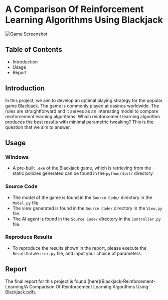 # A Comparison Of Reinforcement Learning Algorithms Using Blackjack #


![Game Screenshot](https://github.com/htmlboss/blackjack/blob/master/Report/samplegame.png "In-game UI")

## Table of Contents
* Introduction
* Usage
* Report

## Introduction
In this project, we aim to develop an optimal playing strategy
for the popular game Blackjack. The game is commonly
played at casinos worldwide. The rules are straightforward
and it serves as an interesting model to compare reinforcement
learning algorithms. Which reinforcement learning
algorithm produces the best results with minimal parametric
tweaking? This is the question that we aim to answer.

## Usage

### Windows
* A pre-built `.exe` of the Blackjack game, which is retrieving from the static policies generated can be found in the `python/dist/` directory.

### Source Code
* The model of the game is found in the `Source Code/` directory in the `Model.py` file. 
* The view generated is found in the `Source Code/` directory in the `View.py` file.
* The AI agent is found in the `Source Code/` directory in the `Controller.py` file. 

### Reproduce Results
* To reproduce the results shown in the report, please execute the `ResultDataWriter.py` file, and input your choice of parameters.

## Report
The final report for this project is found [here](Blackjack-Reinforcement-Learning/A Comparison Of Reinforcement Learning Algorithms Using Blackjack.pdf).
